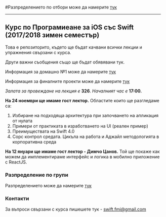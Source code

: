 
#Разпределението по отбори може да намерите [тук](Projects/teams.md)

---

## Курс по Програмиеане за iOS със Swift (2017/2018 зимен семестър)
Това е репозиторито, където ще бъдат качвани всички лекции и упражнения свързани с курса.

Други важни съобщения също ще бъдат обявявани тук.

Информация за домашно №1 може да намерите [тук](Homework/first.md)

Информация за финалните проекти може да намерите [тук](Projects/README.md)

_Залата за провеждане на лекция е_ __326__. _Началният час е_ __17:00.__ 

__На 24 ноември ще имаме гост лектор.__ Областите които ще разгледаме са:

1. Избиране на подходяща архитектура при започването на апликация от нулата
2. Примери от практиката в изработването на UI (реален пример)
3. Преимуществата на Swift 4.0
4. Сорс контрол средата. Цикъла на работа и Аджайл методологията в корпоративна среда

__На 12 януари ще имаме гост лектор - Димчо Цанов.__  Той ще покаже как можем да имплементираме интерфейс и логика в мобилно приложение с ReactJS.

### Разпределение по групи 

Разпределението може да намерите [тук](groups.md)

### Контакти

За въпроси свързани с курса пишешете тук - swift.fmi@gmail.com
